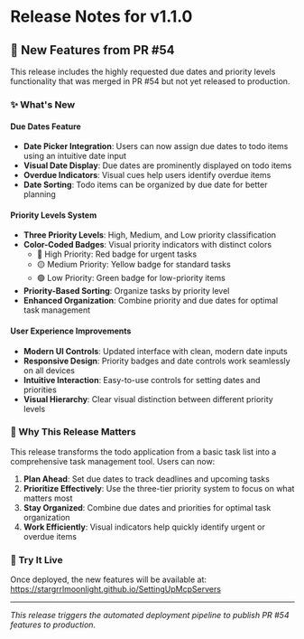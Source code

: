 # Release Notes for v1.1.0

## 🚀 New Features from PR #54

This release includes the highly requested due dates and priority levels functionality that was merged in PR #54 but not yet released to production.

### ✨ What's New

#### Due Dates Feature
- **Date Picker Integration**: Users can now assign due dates to todo items using an intuitive date input
- **Visual Date Display**: Due dates are prominently displayed on todo items
- **Overdue Indicators**: Visual cues help users identify overdue items
- **Date Sorting**: Todo items can be organized by due date for better planning

#### Priority Levels System
- **Three Priority Levels**: High, Medium, and Low priority classification
- **Color-Coded Badges**: Visual priority indicators with distinct colors
  - 🔴 High Priority: Red badge for urgent tasks
  - 🟡 Medium Priority: Yellow badge for standard tasks
  - 🟢 Low Priority: Green badge for low-priority items
- **Priority-Based Sorting**: Organize tasks by priority level
- **Enhanced Organization**: Combine priority and due dates for optimal task management

#### User Experience Improvements
- **Modern UI Controls**: Updated interface with clean, modern date inputs
- **Responsive Design**: Priority badges and date controls work seamlessly on all devices
- **Intuitive Interaction**: Easy-to-use controls for setting dates and priorities
- **Visual Hierarchy**: Clear visual distinction between different priority levels

### 🎯 Why This Release Matters

This release transforms the todo application from a basic task list into a comprehensive task management tool. Users can now:

1. **Plan Ahead**: Set due dates to track deadlines and upcoming tasks
2. **Prioritize Effectively**: Use the three-tier priority system to focus on what matters most
3. **Stay Organized**: Combine due dates and priorities for optimal task organization
4. **Work Efficiently**: Visual indicators help quickly identify urgent or overdue items

### 🔗 Try It Live

Once deployed, the new features will be available at:
https://stargrrlmoonlight.github.io/SettingUpMcpServers

---

*This release triggers the automated deployment pipeline to publish PR #54 features to production.*